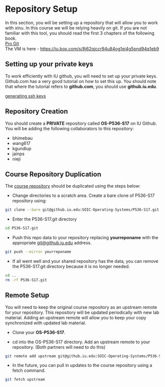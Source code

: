 # Repository Setup

In this section, you will be setting up a repository that will allow
you to work with xinu. In this course we will be relying heavily on
git. If you are not familiar with this tool, you should read the first
3 chapters of the following book.  
[Pro Git](https://git-scm.com/book/en/v2)  
The VM is here - https://iu.box.com/s/8j62qjccr94u84og1ei4g5pnd94q1eb9  

## Setting up your private keys

To work efficiently with IU github, you will need to set up your
private keys. Github.com has a very good tutorial on how to set this
up. You should note that where the tutorial refers to **github.com**,
you should use **github.iu.edu**.

[generating ssh keys](https://help.github.com/articles/generating-ssh-keys/)

## Repository Creation
You should create a **PRIVATE** repository called
**OS-P536-S17** on IU Github. You will be adding the following collaborators to this repository:

* bhimebau
* wang617
* kgundlup
* jainps
* nieji

## Course Repository Duplication

The [course repository](https://github.iu.edu/SOIC-Operating-Systems/P536-S17)
should be duplicated using the steps below: 

* Change directories to a scratch area. Create a bare clone of P536-S17 repository using:

```bash
git clone --bare git@github.iu.edu:SOIC-Operating-Systems/P536-S17.git
```

* Enter the P536-S17.git directory

```bash
cd P536-S17.git
```

* Push this repo data to your repository replacing **yourreponame** with the appropriate git@github.iu.edu address. 

```bash
git push --mirror yourreponame
```

* If all went well and your shared repository has the data, you can remove the P536-S17.git directory because it is no longer needed.

```bash
cd ..
rm -rf P536-S17.git
```

## Remote Setup

You will need to keep the original course repository as an upstream
remote for your repository. This repository will be updated
periodically with new lab material. Adding an upstream remote will
allow you to keep your copy synchronized with updated lab material.

* Clone your **OS-P536-S17**.

* cd into the OS-P536-S17 directory. Add an upstream remote to your repository. (Both partners will need to do this)

```bash
git remote add upstream git@github.iu.edu:SOIC-Operating-Systems/P536-S17.git
```

* In the future, you can pull in updates to the course repository using a fetch command.

```bash
git fetch upstream
```
